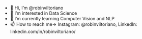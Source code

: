 - 👋 Hi, I’m @robinviltoriano
- 👀 I’m interested in Data Science
- 🌱 I’m currently learning Computer Vision and NLP
- 📫 How to reach me-> Instagram: @robinviltoriano, LinkedIn: linkedin.com/in/robinviltoriano/

<!---
robinviltoriano/robinviltoriano is a ✨ special ✨ repository because its `README.md` (this file) appears on your GitHub profile.
You can click the Preview link to take a look at your changes.
--->
